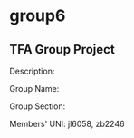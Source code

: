 # group6
## TFA Group Project
Description:




Group Name:

Group Section:

Members' UNI: jl6058, zb2246
